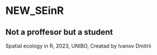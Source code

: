 # NEW_SEinR

## Not a proffesor but a student 
Spatial ecology in R, 2023, UNIBO, Creatad by Ivanov Dmitrii 
